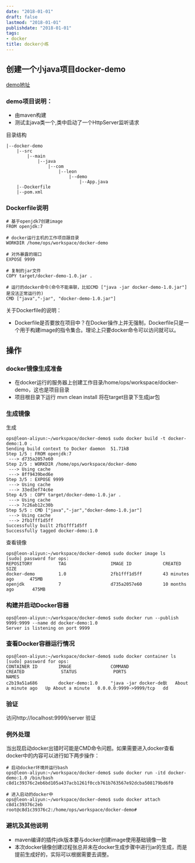 ```yaml
---
date: "2018-01-01"
draft: false
lastmod: "2018-01-01"
publishdate: "2018-01-01"
tags: 
- docker
title: docker小练
---
```


## 创建一个小java项目docker-demo
[demo地址](https://github.com/leon-fly/demo/tree/master/docker-demo)
### demo项目说明：
* 由maven构建
* 测试主java类一个,类中启动了一个HttpServer监听请求

目录结构
```
|--docker-demo
    |--src
        |--main
            |--java
                |--com
                    |--leon
                        |--demo
                            |--App.java
    |--Dockerfile
    |--pom.xml

```

### Dockerfile说明

```
# 基于openjdk7创建image
FROM openjdk:7

# docker运行主机的工作项目跟目录
WORKDIR /home/ops/workspace/docker-demo

# 对外暴露的端口
EXPOSE 9999

# 复制的jar文件
COPY target/docker-demo-1.0.jar .

# 运行的docker命令(命令不能串联，比如CMD ["java -jar docker-demo-1.0.jar"]是没法正常运行的)
CMD ["java","-jar", "docker-demo-1.0.jar"]
```
关于Dockerfile的说明：
* Dockerfile是否要放在项目中？在Docker操作上并无强制，Dockerfile只是一个用于构建image的指令集合。理论上只要docker命令可以访问就可以。

## 操作

### docker镜像生成准备
* 在docker运行的服务器上创建工作目录/home/ops/workspace/docker-demo，这也是项目目录
* 项目根目录下运行 mvn clean install 将在target目录下生成jar包

### 生成镜像
生成
```
ops@leon-aliyun:~/workspace/docker-demo$ sudo docker build -t docker-demo:1.0 .
Sending build context to Docker daemon  51.71kB
Step 1/5 : FROM openjdk:7
 ---> d735a2057e60
Step 2/5 : WORKDIR /home/ops/workspace/docker-demo
 ---> Using cache
 ---> 8ff9439bed6e
Step 3/5 : EXPOSE 9999
 ---> Using cache
 ---> 33ed3ef74c6e
Step 4/5 : COPY target/docker-demo-1.0.jar .
 ---> Using cache
 ---> 7c26ab12c30b
Step 5/5 : CMD ["java","-jar","docker-demo-1.0.jar"]
 ---> Using cache
 ---> 2fb1fff1d5ff
Successfully built 2fb1fff1d5ff
Successfully tagged docker-demo:1.0
```

查看镜像
```
ops@leon-aliyun:~/workspace/docker-demo$ sudo docker image ls
[sudo] password for ops: 
REPOSITORY          TAG                 IMAGE ID            CREATED             SIZE
docker-demo         1.0                 2fb1fff1d5ff        43 minutes ago      475MB
openjdk             7                   d735a2057e60        10 months ago       475MB
```

### 构建并启动Docker容器
```
ops@leon-aliyun:~/workspace/docker-demo$ sudo docker run --publish 9999:9999 --name dd docker-demo:1.0
Server is listening on port 9999
```


### 查看Docker容器运行情况

```
ops@leon-aliyun:~/workspace/docker-demo$ sudo docker container ls
[sudo] password for ops: 
CONTAINER ID        IMAGE               COMMAND                  CREATED              STATUS              PORTS                    NAMES
c2b19a51a686        docker-demo:1.0     "java -jar docker-de鈥   About a minute ago   Up About a minute   0.0.0.0:9999->9999/tcp   dd
```

### 验证
访问http://localhost:9999/server 验证

### 例外处理
当出现启动docker出错时可能是CMD命令问题。如果需要进入docker查看docker中的内容可以进行如下两步操作：

```
# 启动docker环境并运行bash
ops@leon-aliyun:~/workspace/docker-demo$ sudo docker run -itd docker-demo:1.0 /bin/bash              
c8d1c39376c2eb6bd105a437acb1261f0ccb761b763567e92dcba508179bd6f0

# 进入启动的docker中
ops@leon-aliyun:~/workspace/docker-demo$ sudo docker attach c8d1c39376c2eb
root@c8d1c39376c2:/home/ops/workspace/docker-demo# 
```

### 避坑及其他说明
* maven编译的插件jdk版本要与docker创建image使用基础镜像一致
* 本次docker镜像创建过程张总并未在docker生成步骤中进行jar的生成，而是提前生成好的，实际可以根据需要去调整。



